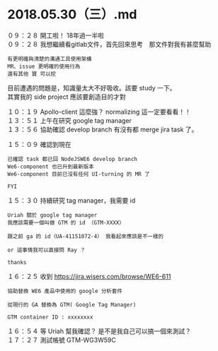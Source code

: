 # 2018.05.30（三）.md

０９：２８ 開工啦！ 18年過一半啦  
０９：２８ 我想繼續看gitlab文件，首先回來思考　那文件對我有甚麼幫助  
```
有更明確與清楚的溝通工具使用架構
MR、issue 更明確的使用行為
還有其他 寶 可以挖
```
目前遭遇的問題是，知識量太大不好吸收。該要 study 一下。  
其實我的 side project 應該要創造目的才對  

１０：１９  Apollo-client 這麼強？ normalizing 這一定要看看！！  
１３：５１ 上午在研究 google tag manager  
１３：５６ 協助確認 develop branch 有沒有都 merge jira task 了。  

１５：０９ 確認到現在  
```
已確認 task 都已回 NodeJSWE6 develop branch
We6-component 也已升到最新版本
We6-component 目前已沒有任何 UI-turning 的 MR 了

FYI
```
１５：３０ 持續研究 tag manager，我需要 id   
```
Uriah 關於 google tag manager
我應該需要一個叫做 GTM 的 id （GTM-XXXX）

跟之前 ga 的 id（UA-41151072-4） 我看起來應該是不一樣的 

or 這事情我可以直接問 Ray ？

thanks
```
１６：２５ 收到 https://jira.wisers.com/browse/WE6-611  
```
協助替換 WE6 產品中使用的 google 分析套件

從現行的 GA 替換為 GTM( Google Tag Manager)

GTM container ID : xxxxxxxx
```

１６：５４ 等 Uriah 幫我確認？ 是不是我自己可以搞一個來測試？  
１７：２７ 測試帳號 GTM-WG3W59C  
